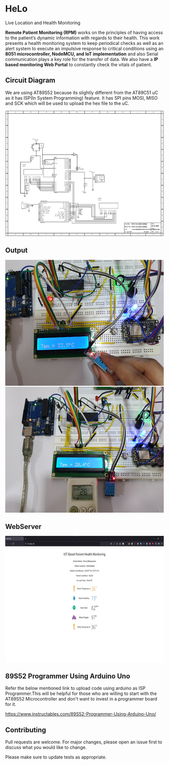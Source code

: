 # HeLo
Live Location and Health Monitoring 

**Remote Patient Monitoring (RPM)** works on the principles of having access to the patient’s dynamic information with regards to their health. This work presents a health monitoring system to keep periodical checks as well as an alert system to execute an impulsive response to critical conditions using an **8051 microcontroller, NodeMCU, and IoT implementation** and also Serial communication plays a key role for the transfer of data.
We also have a **IP based monitoring Web Portal** to constantly check the vitals of patient. 

## Circuit Diagram
We are using AT89S52 because its slightly different from the AT89C51 uC as it has ISP(In System Programming) feature.
It has SPI pins MOSI, MISO and SCK which will be used to upload the hex file to the uC.

<img src=https://github.com/Frankenstein-byte/HeLo/blob/main/Pictures/ca0885a8-cbce-4917-8772-0ab84e44110f.jpg width="600" height="400">

## Output
<img src=https://github.com/Frankenstein-byte/HeLo/blob/main/Pictures/4.jpg width="600" height="400">
<img src=https://github.com/Frankenstein-byte/HeLo/blob/main/Pictures/3.jpg width="600" height="400">

## WebServer
<img src=https://github.com/shreyb99/HeLo/blob/main/Pictures/6.jpeg width=720 height=400>

## 89S52 Programmer Using Arduino Uno
Refer the below mentioned link to upload code using arduino as ISP Programmer.This will be helpful for those who are willing to
start with the AT89S52 Microcontroller and don't want to invest in a programmer board for it.

<https://www.instructables.com/89S52-Programmer-Using-Arduino-Uno/>


## Contributing
Pull requests are welcome. For major changes, please open an issue first to discuss what you would like to change.

Please make sure to update tests as appropriate.
